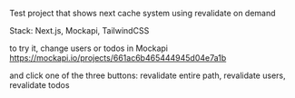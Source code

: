 Test project that shows next cache system using revalidate on demand

Stack: Next.js, Mockapi, TailwindCSS

to try it, change users or todos in Mockapi https://mockapi.io/projects/661ac6b465444945d04e7a1b

and click one of the three buttons: revalidate entire path, revalidate users, revalidate todos
